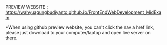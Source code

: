 PREVIEW WEBSITE : https://wahyuagungbudiyanto.github.io/FrontEndWebDevelopment_MidExam

*When using github preview website, you can't click the nav a href link, please just download to your computer/laptop and open live server on there.

